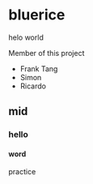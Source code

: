 # bluerice
helo world 

Member of this project
* Frank Tang
* Simon
* Ricardo
## mid 
### hello
#### word
practice
